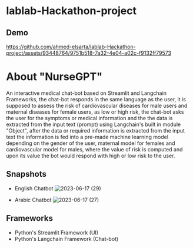 # lablab-Hackathon-project

## Demo
https://github.com/ahmed-elsarta/lablab-Hackathon-project/assets/93448764/9751b518-7a32-4e04-a02c-f9132ff79573

# About "NurseGPT"
An interactive medical chat-bot based on Streamlit and Langchain Frameworks, the chat-bot responds in the same language as the user, it is supposed to assess the risk of cardiovascular diseases for male users and maternal diseases for female users, as low or high risk, the chat-bot asks the user for the symptoms or medical information and the the data is extracted from the input text (prompt) using Langchain's built in module "Object", after the data or required information is extracted from the input text the information is fed into a pre-made machine learning model depending on the gender of the user, maternal model for females and cardiovascular model for males, where the value of risk is computed and upon its value the bot would respond with high or low risk to the user.

## Snapshots
- English Chatbot
![2023-06-17 (29)](https://github.com/ahmed-elsarta/lablab-Hackathon-project/assets/93448764/0350a43f-951e-4e4f-9113-9e83ffdf7919)

- Arabic Chatbot
![2023-06-17 (27)](https://github.com/ahmed-elsarta/lablab-Hackathon-project/assets/93448764/b162a6bd-022c-4b51-a3da-3d001cb2869c)

## Frameworks
- Python's Streamlit Framework (UI)
- Python's Langchain Framework (Chat-bot)
